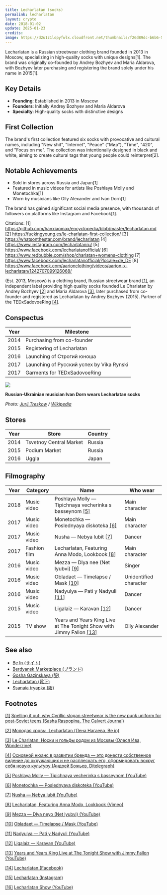 ```yaml
---
title: Lecharlatan (socks)
permalink: lecharlatan
layout: crypto
date: 2018-01-02
update: 2025-01-23
credits:
image: https://d2u1z1lopyfwlx.cloudfront.net/thumbnails/f26d89dc-b6b6-5644-89fe-54358d95c32b/33dff60c-8cb1-5372-87da-fd638fef9f06.jpg
---
```


Lecharlatan is a Russian streetwear clothing brand founded in 2013 in Moscow, specializing in high-quality socks with unique designs[1]. The brand was originally co-founded by Andrey Bozhyev and Maria Aldarova, with Bozhyev later purchasing and registering the brand solely under his name in 2015[1].

## Key Details
- **Founding**: Established in 2013 in Moscow
- **Founders**: Initially Andrey Bozhyev and Maria Aldarova
- **Specialty**: High-quality socks with distinctive designs

## First Collection
The brand's first collection featured six socks with provocative and cultural names, including "New shit", "Internet", "Peace" ("Мир"), "Time", "420", and "Focus on me". The collection was intentionally designed in black and white, aiming to create cultural tags that young people could reinterpret[2].

## Notable Achievements
- Sold in stores across Russia and Japan[1]
- Featured in music videos for artists like Poshlaya Molly and Monetochka[1]
- Worn by musicians like Olly Alexander and Ivan Dorn[1]

The brand has gained significant social media presence, with thousands of followers on platforms like Instagram and Facebook[1].

Citations:
[1] https://github.com/hanxiaomax/encyclopedia/blob/master/lecharlatan.md
[2] https://fuckingyoung.es/le-charlatan-first-collection/
[3] https://whatsonthestar.com/brand/lecharlatan
[4] https://www.instagram.com/lecharlatanru/
[5] https://www.facebook.com/lecharlatanofficial/
[6] https://www.redbubble.com/shop/charlatan+womens-clothing
[7] https://www.facebook.com/lecharlatanofficial/?locale=de_DE
[8] https://www.facebook.com/aarionclothing/videos/aarion-x-lecharlatan/1242707099126068/

(Est. 2013, Moscow) is a clothing brand, Russian streetwear brand <span id="a1">[\[1\]](#f1)</span>, an independent label providing high quality socks founded Le Charlatan by Andrey Bozhyev <span id="a2">[\[2\]](#f2)</span> and Maria Aldarova <span id="a3">[\[3\]](#f3)</span>, later purchased from co-founder and registered as Lecharlatan by Andrey Bozhyev (2015). Partner of the TEDxSadovoeRing <span id="a4">[\[4\]](#f4)</span>.

## Conspectus

|Year|Milestone|
|-|-|
|2014|Purchasing from co-founder|
|2015|Registering of Lecharlatan|
|2016|Launching of Строгий юноша|
|2017|Launching of Русский успех by Vika Rynski|
|2017|Garments for TEDxSadovoeRing|

![](https://upload.wikimedia.org/wikipedia/commons/1/16/Иван_Дорн_фотосессия.png)

**Russian-Ukrainian musician Ivan Dorn wears Lecharlatan socks**

*Photo: [Jurij Treskow](/jurij-treskow) / [Wikipedia](https://en.wikipedia.org/wiki/Ivan_Dorn)*

## Stores

|Year|Store|Country|
|-|-|-|
|2014|Tsvetnoy Central Market|Russia|
|2015|Podium Market|Russia|
|2016|Uggla|Japan|

## Filmography

|Year|Category|Name|Who wear|
|-|-|-|-|
|2018|Music video|Poshlaya Molly — Tipichnaya vecherinka s basseynom <span id="a5">[\[5\]](#f5)</span>|Main character|
|2017|Music video|Monetochka — Poslednyaya diskoteka <span id="a6">[\[6\]](#f6)</span>|Main character|
|2017|Music video|Nusha — Nebya lubit <span id="a7">[\[7\]](#f7)</span>|Dancer|
|2017|Fashion film|Lecharlatan, Featuring Anna Modo, Lookbook <span id="a8">[\[8\]](#f8)</span>|Main character|
|2016|Music video|Mezza — Dlya nee (Net lyubvi) <span id="a9">[\[9\]](#f9)</span>|Singer|
|2016|Music video|Obladaet — Timelapse / Mask <span id="a10">[\[10\]](#f10)</span>|Unidentified character|
|2016|Music video|Nadyulya — Pati y Nadyuli <span id="a11">[\[11\]](#f11)</span>|Dancer|
|2015|Music video|Ligalaiz — Karavan <span id="a12">[\[12\]](#f12)</span>|Dancer|
|2015|TV show|Years and Years King Live at The Tonight Show with Jimmy Fallon <span id="a13">[\[13\]](#f13)</span>|Olly Alexander|

## See also

+ [Be In (サイト)](be-in-site)
+ [Berdyansk Marketplace (ブランド)](berdyansk-marketplace)
+ [Gosha Gazinskaya (服)](gosha-gazinskaya)
+ [Lecharlatan (靴下)](lecharlatan-靴下)
+ [Ssanaia tryapka (服)](ssanye-tryapki-clothes)

## Footnotes

[[1]](#a1) <span id="f1"></span> [Spelling it out: why Cyrillic slogan streetwear is the new punk uniform for post-Soviet teens (Sasha Raspopina, The Calvert Journal)](http://calvertjournal.com/articles/show/6278/cyrillic-slogan-streetwear-clothing-rubchinskiy-vetements)

[[2]](#a2) <span id="f2"></span> [Молодая кровь: Lecharlatan (Лена Нагаева, Be in)](http://www.be-in.ru/people/35783-lecharlatan)

[[3]](#a3) <span id="f3"></span> [Le Charlatan: Носки и гольфы родом из Москвы (Олеся Ива, Wonderzine)](http://www.wonderzine.com/wonderzine/style/new_faces/200619-le-charlatan-socks)

[[4]](#a4) <span id="f4"></span> [Основной нюанс в развитии бренда — это донести собственное видение до окружающих и не расплескать его, сформировать вокруг себя новую культуру (Андрей Божьев, Ditelegraph)](http://ditelegraph.ru/members/news/37)

[[5]](#a5) <span id="f5"></span> [Poshlaya Molly — Tipichnaya vecherinka s basseynom (YouTube)](https://www.youtube.com/watch?v=ccdHspHSJQ8)

[[6]](#a6) <span id="f6"></span> [Monetochka — Poslednyaya diskoteka (YouTube)](https://www.youtube.com/watch?v=lMWmUYAkxw8)

[[7]](#a7) <span id="f7"></span> [Nusha — Nebya lubit (YouTube)](https://www.youtube.com/watch?v=lMWmUYAkxw8)

[[8]](#a7) <span id="f8"></span> [Lecharlatan, Featuring Anna Modo, Lookbook (Vimeo)](https://vimeo.com/201676515)

[[9]](#a9) <span id="f9"></span> [Mezza — Dlya neyo (Net lyubvi) (YouTube)](https://www.youtube.com/watch?v=3IAPMqSPLIA)

[[10]](#a10) <span id="f10"></span> [Obladaet — Timelapse / Mask (YouTube)](https://www.youtube.com/watch?v=mK4Y_mOpdWk)

[[11]](#a11) <span id="f11"></span> [Nadyulya — Pati y Nadyuli (YouTube)](https://www.youtube.com/watch?v=SHkh7hOAhWI)

[[12]](#a12) <span id="f12"></span> [Ligalaiz — Karavan (YouTube)](https://www.youtube.com/watch?v=ZBl9eMXKfDs)

[[13]](#a13) <span id="f13"></span> [Years and Years King Live at The Tonight Show with Jimmy Fallon (YouTube)](https://www.youtube.com/watch?v=BXFtLA5Cj0o)

[[14]](#a14) <span id="f14"></span> [Lecharlatan (Facebook)](https://www.facebook.com/pg/lecharlatanofficial/community)

[[15]](#a15) <span id="15"></span> [Lecharlatan (Instagram)](https://www.instagram.com/lecharlatanru/)

[[16]](#a16) <span id="f16"></span> [Lecharlatan Show (YouTube)](https://www.youtube.com/channelUCBR-dSrqop9Yb5neMGugH5A/about)
